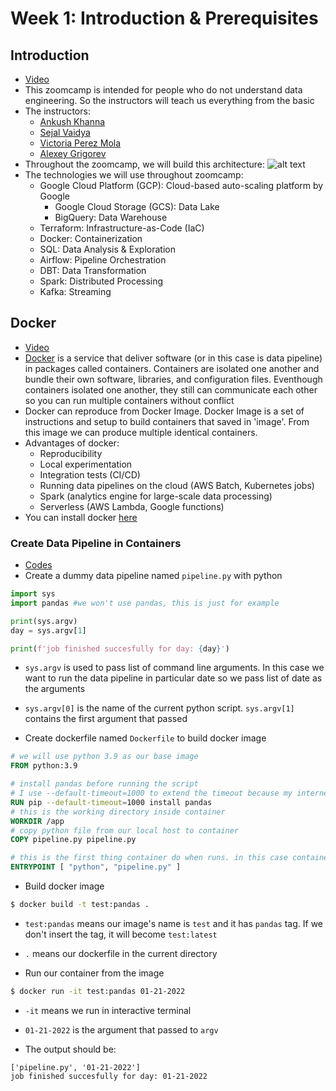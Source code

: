 # Week 1: Introduction & Prerequisites
## Introduction
* [Video](https://www.youtube.com/watch?v=bkJZDmreIpA&t=37s)
* This zoomcamp is intended for people who do not understand data engineering. So the instructors will teach us everything from the basic
* The instructors:
  * [Ankush Khanna](https://linkedin.com/in/ankushkhanna2)
  * [Sejal Vaidya](https://linkedin.com/in/vaidyasejal)
  * [Victoria Perez Mola](https://www.linkedin.com/in/victoriaperezmola/)
  * [Alexey Grigorev](https://linkedin.com/in/agrigorev)
* Throughout the zoomcamp, we will build this architecture:
![alt text](https://github.com/DataTalksClub/data-engineering-zoomcamp/blob/main/images/architecture/arch_1.jpg?raw=true)
* The technologies we will use throughout zoomcamp:
  * Google Cloud Platform (GCP): Cloud-based auto-scaling platform by Google
    * Google Cloud Storage (GCS): Data Lake
    * BigQuery: Data Warehouse
  * Terraform: Infrastructure-as-Code (IaC)
  * Docker: Containerization
  * SQL: Data Analysis & Exploration
  * Airflow: Pipeline Orchestration
  * DBT: Data Transformation
  * Spark: Distributed Processing
  * Kafka: Streaming 
## Docker
* [Video](https://www.youtube.com/watch?v=EYNwNlOrpr0&list=PL3MmuxUbc_hJed7dXYoJw8DoCuVHhGEQb&index=3)
* [Docker](https://en.wikipedia.org/wiki/Docker_(software)) is a service that deliver software (or in this case is data pipeline) in packages called containers. Containers are isolated one another and bundle their own software, libraries, and configuration files. Eventhough containers isolated one another, they still can communicate each other so you can run multiple containers without conflict
* Docker can reproduce from Docker Image. Docker Image is a set of instructions and setup to build containers that saved in 'image'. From this image we can produce multiple identical containers.
* Advantages of docker:
  * Reproducibility
  * Local experimentation
  * Integration tests (CI/CD)
  * Running data pipelines on the cloud (AWS Batch, Kubernetes jobs)
  * Spark (analytics engine for large-scale data processing)
  * Serverless (AWS Lambda, Google functions)
* You can install docker [here](https://docs.docker.com/get-docker/)
### Create Data Pipeline in Containers
* [Codes]()
* Create a dummy data pipeline named `pipeline.py` with python

```python
import sys
import pandas #we won't use pandas, this is just for example

print(sys.argv)
day = sys.argv[1]

print(f'job finished succesfully for day: {day}')
```

  * `sys.argv` is used to pass list of command line arguments. In this case we want to run the data pipeline in particular date so we pass list of date as the arguments
  * `sys.argv[0]` is the name of the current python script. `sys.argv[1]` contains the first argument that passed

* Create dockerfile named `Dockerfile` to build docker image

```dockerfile
# we will use python 3.9 as our base image
FROM python:3.9

# install pandas before running the script
# I use --default-timeout=1000 to extend the timeout because my internet connection is poor
RUN pip --default-timeout=1000 install pandas
# this is the working directory inside container
WORKDIR /app
# copy python file from our local host to container
COPY pipeline.py pipeline.py

# this is the first thing container do when runs. in this case container just runs the script
ENTRYPOINT [ "python", "pipeline.py" ]
```

* Build docker image

```bash
$ docker build -t test:pandas .
```
  * `test:pandas` means our image's name is `test` and it has `pandas` tag. If we don't insert the tag, it will become `test:latest`
  * `.` means our dockerfile in the current directory

* Run our container from the image

```bash
$ docker run -it test:pandas 01-21-2022
```
  * `-it` means we run in interactive terminal
  * `01-21-2022` is the argument that passed to `argv`

* The output should be:

```
['pipeline.py', '01-21-2022']
job finished succesfully for day: 01-21-2022
```
